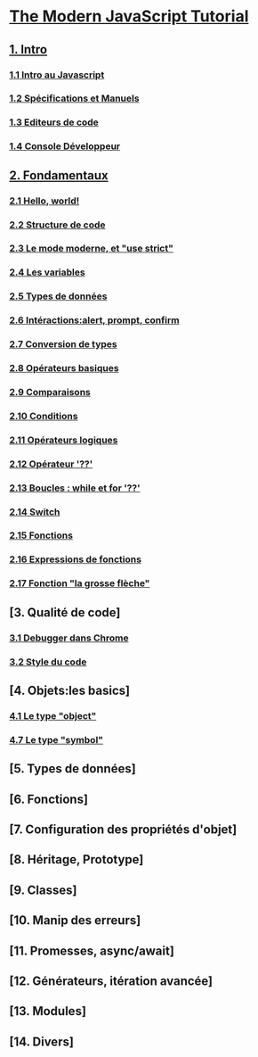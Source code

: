 # [The Modern JavaScript Tutorial](https://javascript.info/)

## [1. Intro](<https://github.com/NeoBahamut/docs-public/blob/master/javascript/01-Javascript-Moderne(tuto)/1-Introduction.md>)

### [1.1 Intro au Javascript](<https://github.com/NeoBahamut/docs-public/blob/master/javascript/01-Javascript-Moderne(tuto)/1.1-Intro_au_Javascript.md>)

### [1.2 Spécifications et Manuels](<https://github.com/NeoBahamut/docs-public/blob/master/javascript/01-Javascript-Moderne(tuto)/1.2-Specifications_et_Manuels.md>)

### [1.3 Editeurs de code](<https://github.com/NeoBahamut/docs-public/blob/master/javascript/01-Javascript-Moderne(tuto)/1.3-Editeurs_de_code.md>)

### [1.4 Console Développeur](<https://github.com/NeoBahamut/docs-public/blob/master/javascript/01-Javascript-Moderne(tuto)/1.4-Console_Developpeur.md>)

## [2. Fondamentaux](<https://github.com/NeoBahamut/docs-public/blob/master/javascript/01-Javascript-Moderne(tuto)/2-Fondamentaux.md>)

### [2.1 Hello, world!](<https://github.com/NeoBahamut/docs-public/blob/master/javascript/01-Javascript-Moderne(tuto)/2.1-Hello_world.md>)

### [2.2 Structure de code](<https://github.com/NeoBahamut/docs-public/blob/master/javascript/01-Javascript-Moderne(tuto)/2.2-Structure_de_code.md>)

### [2.3 Le mode moderne, et "use strict"](<https://github.com/NeoBahamut/docs-public/blob/master/javascript/01-Javascript-Moderne(tuto)/2.3-Strict-mode.md>)

### [2.4 Les variables](<https://github.com/NeoBahamut/docs-public/blob/master/javascript/01-Javascript-Moderne(tuto)/2.4-Variables.md>)

### [2.5 Types de données](<https://github.com/NeoBahamut/docs-public/blob/master/javascript/01-Javascript-Moderne(tuto)/2.5-Types_de_donnees.md>)

### [2.6 Intéractions:alert, prompt, confirm](<https://github.com/NeoBahamut/docs-public/blob/master/javascript/01-Javascript-Moderne(tuto)/2.6-Interactions_utilisateur.md>)

### [2.7 Conversion de types](<https://github.com/NeoBahamut/docs-public/blob/master/javascript/01-Javascript-Moderne(tuto)/2.7-Conversions_de_types.md>)

### [2.8 Opérateurs basiques](<https://github.com/NeoBahamut/docs-public/blob/master/javascript/01-Javascript-Moderne(tuto)/2.8-Operateurs_basiques.md>)

### [2.9 Comparaisons](<https://github.com/NeoBahamut/docs-public/blob/master/javascript/01-Javascript-Moderne(tuto)/2.9-Comparaisons.md>)

### [2.10 Conditions](<https://github.com/NeoBahamut/docs-public/blob/master/javascript/01-Javascript-Moderne(tuto)/2.10-Conditions.md>)

### [2.11 Opérateurs logiques](<https://github.com/NeoBahamut/docs-public/blob/master/javascript/01-Javascript-Moderne(tuto)/2.11-Operateurs_logiques.md>)

### [2.12 Opérateur '??'](<https://github.com/NeoBahamut/docs-public/blob/master/javascript/01-Javascript-Moderne(tuto)/2.12-Operateur_fusion_null.md>)

### [2.13 Boucles : while et for '??'](<https://github.com/NeoBahamut/docs-public/blob/master/javascript/01-Javascript-Moderne(tuto)/2.13-Boucles.md>)

### [2.14 Switch](<https://github.com/NeoBahamut/docs-public/blob/master/javascript/01-Javascript-Moderne(tuto)/2.14-Switch.md>)

### [2.15 Fonctions](<https://github.com/NeoBahamut/docs-public/blob/master/javascript/01-Javascript-Moderne(tuto)/2.15-Fonctions.md>)

### [2.16 Expressions de fonctions](<https://github.com/NeoBahamut/docs-public/blob/master/javascript/01-Javascript-Moderne(tuto)/2.16-Expressions-de-fonctions.md>)

### [2.17 Fonction "la grosse flèche"](<https://github.com/NeoBahamut/docs-public/blob/master/javascript/01-Javascript-Moderne(tuto)/2.17-Fonction-Grosse-Fleche.md>)

## [3. Qualité de code]

### [3.1 Debugger dans Chrome](<https://github.com/NeoBahamut/docs-public/blob/master/javascript/01-Javascript-Moderne(tuto)/3.1-Debugger-dans-Chrome.md>)

### [3.2 Style du code](<https://github.com/NeoBahamut/docs-public/blob/master/javascript/01-Javascript-Moderne(tuto)/3.2-Style-du-code.md>)

## [4. Objets:les basics]

### [4.1 Le type "object"](<https://github.com/NeoBahamut/docs-public/blob/master/javascript/01-Javascript-Moderne(tuto)/4.1-Type_object.md>)

### [4.7 Le type "symbol"](<https://github.com/NeoBahamut/docs-public/blob/master/javascript/01-Javascript-Moderne(tuto)/4.7-Type_symbol.md>)

## [5. Types de données]

## [6. Fonctions]

## [7. Configuration des propriétés d'objet]

## [8. Héritage, Prototype]

## [9. Classes]

## [10. Manip des erreurs]

## [11. Promesses, async/await]

## [12. Générateurs, itération avancée]

## [13. Modules]

## [14. Divers]

